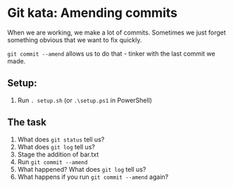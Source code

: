 # Git kata: Amending commits
When we are working, we make a lot of commits.
Sometimes we just forget something obvious that we want to fix quickly.

`git commit --amend` allows us to do that - tinker with the last commit we made.

## Setup:

1. Run `. setup.sh` (or `.\setup.ps1` in PowerShell)

## The task
1. What does `git status` tell us?
2. What does `git log` tell us?
3. Stage the addition of bar.txt
4. Run `git commit --amend`
5. What happened? What does `git log` tell us?
6. What happens if you run `git commit --amend` again?
